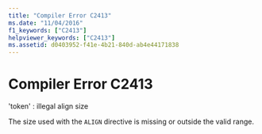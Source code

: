 ```yaml
---
title: "Compiler Error C2413"
ms.date: "11/04/2016"
f1_keywords: ["C2413"]
helpviewer_keywords: ["C2413"]
ms.assetid: d0403952-f41e-4b21-840d-ab4e44171838
---
```

# Compiler Error C2413

'token' : illegal align size

The size used with the `ALIGN` directive is missing or outside the valid range.